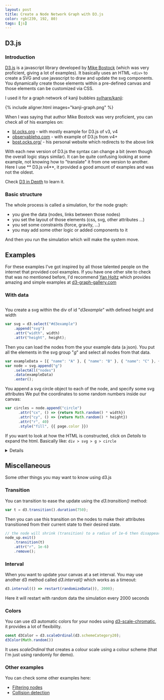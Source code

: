 ```yaml
---
layout: post 
title: Create a Node Network Graph with D3.js 
color: rgb(239, 192, 80)
tags: [js]
---
```


## D3.js

### Introduction

[D3.js](https://d3js.org/) is a javascript library developed by [Mike Bostock](https://github.com/mbostock) (which was
very proficient, giving a lot of examples). It basically uses an HTML `<div>` to create a SVG and use javascript to draw
and update the svg components. You dynamically create those elements within a pre-defined canvas and those elements can
be customized via CSS.

I used it for a graph network of kanji bubbles [sylhare/kanji](https://sylhare.github.io/kanji/graph/):

{% include aligner.html images="kanji-graph.png" %}

When I was saying that author Mike Bostock was very proficient, you can check all of his examples on:

- [bl.ocks.org](https://bl.ocks.org/mbostock) - with mostly example for D3.js of v3, v4
- [observablehq.com](https://observablehq.com/@mbostock) - with example of D3.js from v4+
- [bost.ocks.org/](https://bost.ocks.org/mike/) - his personal website which redirects to the above link

With each new version of D3.js the syntax can change a bit (even though the overall logic stays similar). It can be
quite confusing looking at some example, not knowing how to "translate" it from one version to another. Here I use **
D3.js v4**, it provided a good amount of examples and was not the oldest.

Check [D3 in Depth](https://www.d3indepth.com/introduction/) to learn it.

### Basic structure

The whole process is called a simulation, for the node graph:

- you give the data (nodes, links between those nodes)
- you set the layout of those elements (css, svg, other attributes ...)
- you set some constraints (force, gravity, ...)
- you may add some other logic or added components to it

And then you run the simulation which will make the system move.

## Examples

For these examples I've got inspired by all those talented people on the internet that provided cool examples. If you
have one other site to check that was no mentioned before, I'd recommend [Yan Holtz](https://www.yan-holtz.com/)
which provides amazing and simple examples at [d3-graph-gallery.com](https://www.d3-graph-gallery.com)

<script>
 color = "{{ page.color }}"
</script>

### With data

<div id="d3example" class="center"></div>

You create a svg within the div of id "_d3example_" with defined height and width

```js
var svg = d3.select("#d3example")
    .append("svg")
    .attr("width", width)
    .attr("height", height);
```

Then you can load the nodes from the your example data (a json). You put all the elements in the svg group "_g_" and
select all nodes from that data.

```js
var exampleData = [{ "name": "A" }, { "name": "B" }, { "name": "C" }, { "name": "D" }];
var node = svg.append("g")
    .selectAll("nodes")
    .data(exampleData)
    .enter();
```      

You append a svg circle object to each of the node, and specify some svg attributes We put the coordinates to some
random numbers inside our canvas:

```js      
var circles = node.append("circle")
      .attr("cx", () => {return Math.random() * width})
      .attr("cy", () => {return Math.random() * height})
      .attr("r", 40)
      .style("fill", {{ page.color }})
```

If you want to look at how the HTML is constructed, click on _Details_ to expand the html. Basically
like: `div > svg > g > circle`

<details>
<summary>Details</summary>
{% highlight html %}
<div id="d3example"> 
    <svg width="450" height="450">
        <circle cx="225" cy="225" r="40" style="fill: {{ page.color }}"></circle>
        <circle cx="..." cy="..." r="40" style="fill: {{ page.color }}"></circle>
    </svg>
</div>
{% endhighlight %}
</details>

## Miscellaneous

Some other things you may want to know using d3.js

### Transition

You can transition to ease the update using the _d3.transition()_ method:

```js
var t = d3.transition().duration(750);
```

Then you can use this transition on the nodes to make their attributes transitioned from their current state to their
desired state.

```js
// the node will shrink (transition) to a radius of 1e-6 then disappear
node_up.exit()
    .transition(t)
    .attr("r", 1e-6)
    .remove();
```

### Interval

When you want to update your canvas at a set interval. You may use another d3 method called _d3.interval()_ which works
as a timeout:

```js
d3.interval(() => restart(randomizeData()), 2000);
```

Here it will restart with random data the simulation every 2000 seconds

### Colors

You can use d3 automatic colors for your nodes using [d3-scale-chromatic](https://github.com/d3/d3-scale-chromatic), it
provides a lot of flexibility.

```js
const d3Color = d3.scaleOrdinal(d3.schemeCategory20);
d3Color(Math.random())
```            

It uses _scaleOrdinal_ that creates a colour scale using a colour scheme (that I'm just using randomly for demo).

### Other examples

You can check some other examples here:

- [Filtering nodes](https://bl.ocks.org/denisemauldin/cdd667cbaf7b45d600a634c8ae32fae5)
- [Collision detection](https://bl.ocks.org/mbostock/3231298)

<script src="https://d3js.org/d3.v4.min.js"></script>
<script src="{{ 'assets/js/d3.common.js' | relative_url }}"></script>
<script src="{{ 'assets/js/d3.example.js' | relative_url }}"></script>
<!-- CSS of the tooltip -->
<style>
 .center {
   display: flex;
   justify-content: center;
 }
 
 #inner {
   display: inline-block;
 }
</style>
